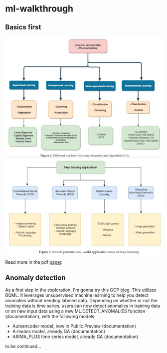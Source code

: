 # ml-walkthrough

## Basics first

![category](assets/ML_categories_and_algorithms.png)
![use of deep learning](assets/real_world_application_of_deep_learning.png)

Read more in the pdf [paper](computers-12-00091.pdf).

## Anomaly detection
As a first step in the exploration, I'm gonna try this GCP [blog](https://cloud.google.com/blog/products/data-analytics/bigquery-ml-unsupervised-anomaly-detection). This utilizes BQML.
It leverages unsupervised machine learning to help you detect anomalies without needing labeled data. Depending on whether or not the training data is time series, users can now detect anomalies in training data or on new input data using a new ML.DETECT_ANOMALIES function (documentation), with the following models:

- Autoencoder model, now in Public Preview (documentation)
- K-means model, already GA (documentation)
- ARIMA_PLUS time series model, already GA (documentation)

to be continued...
